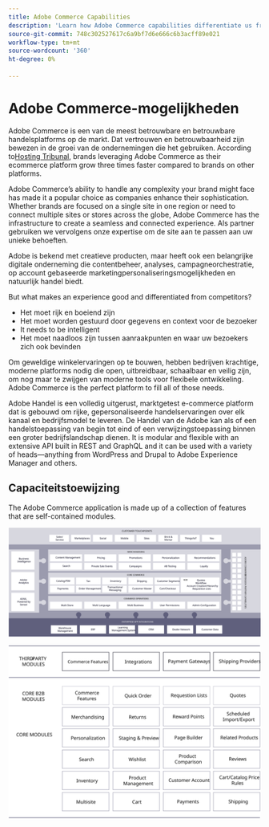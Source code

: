 ```yaml
---
title: Adobe Commerce Capabilities
description: 'Learn how Adobe Commerce capabilities differentiate us from competitors. '
source-git-commit: 748c302527617c6a9bf7d6e666c6b3acff89e021
workflow-type: tm+mt
source-wordcount: '360'
ht-degree: 0%

---
```



# Adobe Commerce-mogelijkheden

Adobe Commerce is een van de meest betrouwbare en betrouwbare handelsplatforms op de markt. Dat vertrouwen en betrouwbaarheid zijn bewezen in de groei van de ondernemingen die het gebruiken. According to[Hosting Tribunal](https://hostingtribunal.com/blog/magento-statistics/#gref), brands leveraging Adobe Commerce as their ecommerce platform grow three times faster compared to brands on other platforms.

Adobe Commerce’s ability to handle any complexity your brand might face has made it a popular choice as companies enhance their sophistication. Whether brands are focused on a single site in one region or need to connect multiple sites or stores across the globe, Adobe Commerce has the infrastructure to create a seamless and connected experience. Als partner gebruiken we vervolgens onze expertise om de site aan te passen aan uw unieke behoeften.

Adobe is bekend met creatieve producten, maar heeft ook een belangrijke digitale onderneming die contentbeheer, analyses, campagneorchestratie, op account gebaseerde marketingpersonaliseringsmogelijkheden en natuurlijk handel biedt.

But what makes an experience good and differentiated from competitors?

- Het moet rijk en boeiend zijn
- Het moet worden gestuurd door gegevens en context voor de bezoeker
- It needs to be intelligent
- Het moet naadloos zijn tussen aanraakpunten en waar uw bezoekers zich ook bevinden

Om geweldige winkelervaringen op te bouwen, hebben bedrijven krachtige, moderne platforms nodig die open, uitbreidbaar, schaalbaar en veilig zijn, om nog maar te zwijgen van moderne tools voor flexibele ontwikkeling. Adobe Commerce is the perfect platform to fill all of those needs.

Adobe Handel is een volledig uitgerust, marktgetest e-commerce platform dat is gebouwd om rijke, gepersonaliseerde handelservaringen over elk kanaal en bedrijfsmodel te leveren. De Handel van de Adobe kan als of een handelstoepassing van begin tot eind of een verwijzingstoepassing binnen een groter bedrijfslandschap dienen. It is modular and flexible with an extensive API built in REST and GraphQL and it can be used with a variety of heads—anything from WordPress and Drupal to Adobe Experience Manager and others.

## Capaciteitstoewijzing

The Adobe Commerce application is made up of a collection of features that are self-contained modules.

![Adobe Commerce capabilities map](../../assets/playbooks/capabilities-map.svg)

![Adobe Commerce-capaciteitstoewijzing](../../assets/playbooks/capabilities-modules.svg)
